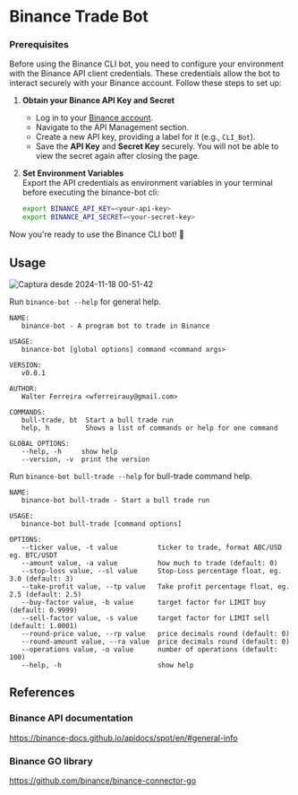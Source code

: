 # Binance Trade Bot

### Prerequisites

Before using the Binance CLI bot, you need to configure your environment with the Binance API client credentials. These credentials allow the bot to interact securely with your Binance account. Follow these steps to set up:

1. **Obtain your Binance API Key and Secret**  
   - Log in to your [Binance account](https://www.binance.com/).  
   - Navigate to the API Management section.  
   - Create a new API key, providing a label for it (e.g., `CLI_Bot`).  
   - Save the **API Key** and **Secret Key** securely. You will not be able to view the secret again after closing the page.

2. **Set Environment Variables**  
   Export the API credentials as environment variables in your terminal before executing the binance-bot cli:

   ```bash
   export BINANCE_API_KEY=<your-api-key>
   export BINANCE_API_SECRET=<your-secret-key>

Now you're ready to use the Binance CLI bot! 🎉

## Usage

![Captura desde 2024-11-18 00-51-42](https://github.com/user-attachments/assets/50f62e72-7cda-45a9-844c-88b70dbbd772)


Run `binance-bot --help` for general help.

```
NAME:
   binance-bot - A program bot to trade in Binance

USAGE:
   binance-bot [global options] command <command args>

VERSION:
   v0.0.1

AUTHOR:
   Walter Ferreira <wferreirauy@gmail.com>

COMMANDS:
   bull-trade, bt  Start a bull trade run
   help, h         Shows a list of commands or help for one command

GLOBAL OPTIONS:
   --help, -h     show help
   --version, -v  print the version
```

Run `binance-bot bull-trade --help` for bull-trade command help.

```
NAME:
   binance-bot bull-trade - Start a bull trade run

USAGE:
   binance-bot bull-trade [command options]

OPTIONS:
   --ticker value, -t value          ticker to trade, format ABC/USD eg. BTC/USDT
   --amount value, -a value          how much to trade (default: 0)
   --stop-loss value, --sl value     Stop-Loss percentage float, eg. 3.0 (default: 3)
   --take-profit value, --tp value   Take profit percentage float, eg. 2.5 (default: 2.5)
   --buy-factor value, -b value      target factor for LIMIT buy (default: 0.9999)
   --sell-factor value, -s value     target factor for LIMIT sell (default: 1.0001)
   --round-price value, --rp value   price decimals round (default: 0)
   --round-amount value, --ra value  price decimals round (default: 0)
   --operations value, -o value      number of operations (default: 100)
   --help, -h                        show help
```




## References

### Binance API documentation

https://binance-docs.github.io/apidocs/spot/en/#general-info

### Binance GO library

https://github.com/binance/binance-connector-go
